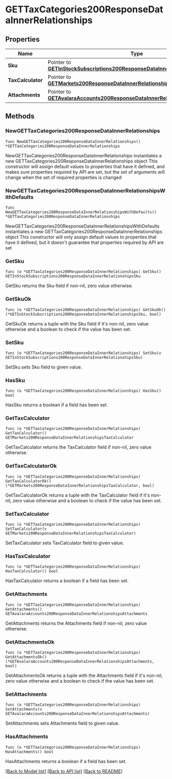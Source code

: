 # GETTaxCategories200ResponseDataInnerRelationships

## Properties

Name | Type | Description | Notes
------------ | ------------- | ------------- | -------------
**Sku** | Pointer to [**GETInStockSubscriptions200ResponseDataInnerRelationshipsSku**](GETInStockSubscriptions200ResponseDataInnerRelationshipsSku.md) |  | [optional] 
**TaxCalculator** | Pointer to [**GETMarkets200ResponseDataInnerRelationshipsTaxCalculator**](GETMarkets200ResponseDataInnerRelationshipsTaxCalculator.md) |  | [optional] 
**Attachments** | Pointer to [**GETAvalaraAccounts200ResponseDataInnerRelationshipsAttachments**](GETAvalaraAccounts200ResponseDataInnerRelationshipsAttachments.md) |  | [optional] 

## Methods

### NewGETTaxCategories200ResponseDataInnerRelationships

`func NewGETTaxCategories200ResponseDataInnerRelationships() *GETTaxCategories200ResponseDataInnerRelationships`

NewGETTaxCategories200ResponseDataInnerRelationships instantiates a new GETTaxCategories200ResponseDataInnerRelationships object
This constructor will assign default values to properties that have it defined,
and makes sure properties required by API are set, but the set of arguments
will change when the set of required properties is changed

### NewGETTaxCategories200ResponseDataInnerRelationshipsWithDefaults

`func NewGETTaxCategories200ResponseDataInnerRelationshipsWithDefaults() *GETTaxCategories200ResponseDataInnerRelationships`

NewGETTaxCategories200ResponseDataInnerRelationshipsWithDefaults instantiates a new GETTaxCategories200ResponseDataInnerRelationships object
This constructor will only assign default values to properties that have it defined,
but it doesn't guarantee that properties required by API are set

### GetSku

`func (o *GETTaxCategories200ResponseDataInnerRelationships) GetSku() GETInStockSubscriptions200ResponseDataInnerRelationshipsSku`

GetSku returns the Sku field if non-nil, zero value otherwise.

### GetSkuOk

`func (o *GETTaxCategories200ResponseDataInnerRelationships) GetSkuOk() (*GETInStockSubscriptions200ResponseDataInnerRelationshipsSku, bool)`

GetSkuOk returns a tuple with the Sku field if it's non-nil, zero value otherwise
and a boolean to check if the value has been set.

### SetSku

`func (o *GETTaxCategories200ResponseDataInnerRelationships) SetSku(v GETInStockSubscriptions200ResponseDataInnerRelationshipsSku)`

SetSku sets Sku field to given value.

### HasSku

`func (o *GETTaxCategories200ResponseDataInnerRelationships) HasSku() bool`

HasSku returns a boolean if a field has been set.

### GetTaxCalculator

`func (o *GETTaxCategories200ResponseDataInnerRelationships) GetTaxCalculator() GETMarkets200ResponseDataInnerRelationshipsTaxCalculator`

GetTaxCalculator returns the TaxCalculator field if non-nil, zero value otherwise.

### GetTaxCalculatorOk

`func (o *GETTaxCategories200ResponseDataInnerRelationships) GetTaxCalculatorOk() (*GETMarkets200ResponseDataInnerRelationshipsTaxCalculator, bool)`

GetTaxCalculatorOk returns a tuple with the TaxCalculator field if it's non-nil, zero value otherwise
and a boolean to check if the value has been set.

### SetTaxCalculator

`func (o *GETTaxCategories200ResponseDataInnerRelationships) SetTaxCalculator(v GETMarkets200ResponseDataInnerRelationshipsTaxCalculator)`

SetTaxCalculator sets TaxCalculator field to given value.

### HasTaxCalculator

`func (o *GETTaxCategories200ResponseDataInnerRelationships) HasTaxCalculator() bool`

HasTaxCalculator returns a boolean if a field has been set.

### GetAttachments

`func (o *GETTaxCategories200ResponseDataInnerRelationships) GetAttachments() GETAvalaraAccounts200ResponseDataInnerRelationshipsAttachments`

GetAttachments returns the Attachments field if non-nil, zero value otherwise.

### GetAttachmentsOk

`func (o *GETTaxCategories200ResponseDataInnerRelationships) GetAttachmentsOk() (*GETAvalaraAccounts200ResponseDataInnerRelationshipsAttachments, bool)`

GetAttachmentsOk returns a tuple with the Attachments field if it's non-nil, zero value otherwise
and a boolean to check if the value has been set.

### SetAttachments

`func (o *GETTaxCategories200ResponseDataInnerRelationships) SetAttachments(v GETAvalaraAccounts200ResponseDataInnerRelationshipsAttachments)`

SetAttachments sets Attachments field to given value.

### HasAttachments

`func (o *GETTaxCategories200ResponseDataInnerRelationships) HasAttachments() bool`

HasAttachments returns a boolean if a field has been set.


[[Back to Model list]](../README.md#documentation-for-models) [[Back to API list]](../README.md#documentation-for-api-endpoints) [[Back to README]](../README.md)


